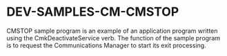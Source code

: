 # DEV-SAMPLES-CM-CMSTOP
CMSTOP sample program is an example of an application program written using the CmkDeactivateService verb. The function of the sample program is to request the Communications Manager to start its exit processing.
